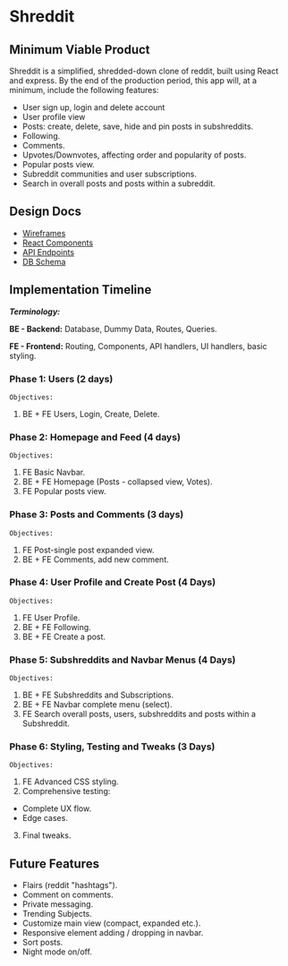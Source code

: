 # Shreddit

## Minimum Viable Product
Shreddit is a simplified, shredded-down clone of reddit, built using React and express. By the end of the production period, this app will, at a minimum, include the following features:

* User sign up, login and delete account
* User profile view
* Posts: create, delete, save, hide and pin posts in subshreddits.
* Following.
* Comments.
* Upvotes/Downvotes, affecting order and popularity of posts.
* Popular posts view.
* Subreddit communities and user subscriptions.
* Search in overall posts and posts within a subreddit.

## Design Docs
* [Wireframes](./wireframes)
* [React Components](./Components.md)
* [API Endpoints](./API_Endpoints.md)
* [DB Schema](./Schema.md)

## Implementation Timeline

***Terminology:***

**BE - Backend:** Database, Dummy Data, Routes, Queries.

**FE - Frontend:** Routing, Components, API handlers, UI handlers, basic styling.

### Phase 1: Users (2 days) ###
`Objectives:`
1. BE + FE Users, Login, Create, Delete.

### Phase 2: Homepage and Feed (4 days) ###
`Objectives:`
1. FE Basic Navbar.
2. BE + FE Homepage (Posts - collapsed view, Votes).
4. FE Popular posts view.

### Phase 3: Posts and Comments (3 days) ###
`Objectives:`
1. FE Post-single post expanded view.
2. BE + FE Comments, add new comment.

### Phase 4: User Profile and Create Post (4 Days) ###
`Objectives:`
1. FE User Profile.
2. BE + FE Following.
3. BE + FE Create a post.

### Phase 5: Subshreddits and Navbar Menus (4 Days) ###
`Objectives:`
1. BE + FE Subshreddits and Subscriptions.
2. BE + FE Navbar complete menu (select).
3. FE Search overall posts, users, subshreddits and posts within a Subshreddit.

### Phase 6: Styling, Testing and Tweaks (3 Days) ###
`Objectives:`
1. FE Advanced CSS styling.
2. Comprehensive testing:
  * Complete UX flow.
  * Edge cases.
3. Final tweaks.

## Future Features
* Flairs (reddit "hashtags").
* Comment on comments.
* Private messaging.
* Trending Subjects.
* Customize main view (compact, expanded etc.).
* Responsive element adding / dropping in navbar.
* Sort posts.
* Night mode on/off.
